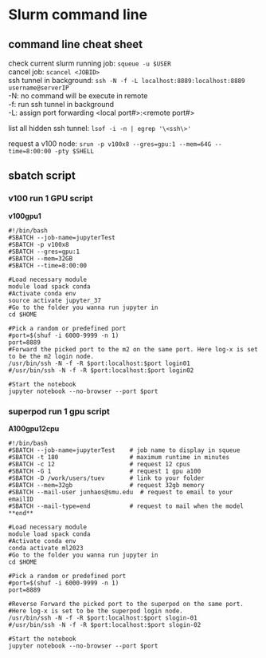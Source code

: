 # Slurm command line
## command line cheat sheet
check current slurm running job: `squeue -u $USER`  
cancel job: `scancel <JOBID>`  
ssh tunnel in background: `ssh -N -f -L localhost:8889:localhost:8889 username@serverIP`  
-N: no command will be execute in remote  
-f: run ssh tunnel in background   
-L: assign port forwarding <local port#>:<remote port#>

list all hidden ssh tunnel:  `lsof -i -n | egrep '\<ssh\>'`

request a v100 node: `srun -p v100x8 --gres=gpu:1 --mem=64G --time=8:00:00 -pty $SHELL`


## sbatch script
### v100 run 1 GPU script
**v100gpu1**
```
#!/bin/bash
#SBATCH --job-name=jupyterTest
#SBATCH -p v100x8
#SBATCH --gres=gpu:1
#SBATCH --mem=32GB
#SBATCH --time=8:00:00

#Load necessary module
module load spack conda
#Activate conda env
source activate jupyter_37
#Go to the folder you wanna run jupyter in
cd $HOME

#Pick a random or predefined port
#port=$(shuf -i 6000-9999 -n 1)
port=8889
#Forward the picked port to the m2 on the same port. Here log-x is set to be the m2 login node.
/usr/bin/ssh -N -f -R $port:localhost:$port login01
#/usr/bin/ssh -N -f -R $port:localhost:$port login02

#Start the notebook
jupyter notebook --no-browser --port $port
```

### superpod run 1 gpu script
**A100gpu12cpu**
```
#!/bin/bash
#SBATCH --job-name=jupyterTest    # job name to display in squeue
#SBATCH -t 180                    # maximum runtime in minutes
#SBATCH -c 12                     # request 12 cpus    
#SBATCH -G 1                      # request 1 gpu a100
#SBATCH -D /work/users/tuev       # link to your folder
#SBATCH --mem=32gb                # request 32gb memory
#SBATCH --mail-user junhaos@smu.edu  # request to email to your emailID
#SBATCH --mail-type=end           # request to mail when the model **end**

#Load necessary module
module load spack conda
#Activate conda env
conda activate ml2023
#Go to the folder you wanna run jupyter in
cd $HOME

#Pick a random or predefined port
#port=$(shuf -i 6000-9999 -n 1)
port=8889

#Reverse Forward the picked port to the superpod on the same port. 
#Here log-x is set to be the superpod login node.
/usr/bin/ssh -N -f -R $port:localhost:$port slogin-01
#/usr/bin/ssh -N -f -R $port:localhost:$port slogin-02

#Start the notebook
jupyter notebook --no-browser --port $port
```